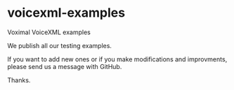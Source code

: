 # voicexml-examples

Voximal VoiceXML examples

We publish all our testing examples.

If you want to add new ones or if you make modifications and improvments, please send us a message with GitHub.

Thanks.
